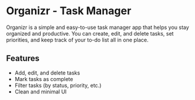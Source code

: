# Organizr - Task Manager

Organizr is a simple and easy-to-use task manager app that helps you stay organized and productive. You can create, edit, and delete tasks, set priorities, and keep track of your to-do list all in one place.

## Features

- Add, edit, and delete tasks
- Mark tasks as complete
- Filter tasks (by status, priority, etc.)
- Clean and minimal UI
